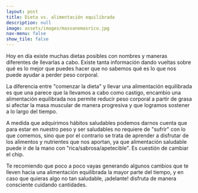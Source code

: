 ```yaml
---
layout: post
title: Dieta vs. alimentación equilibrada
description: null
image: assets/images/massanomasrico.jpg
nav-menu: false
show_tile: false
---
```


Hoy en día existe muchas dietas posibles con nombres y maneras diferentes de llevarlas a cabo. Existe tanta información dando vueltas sobre qué es lo mejor que puedes hacer que no sabemos qué es lo que nos puede ayudar a perder peso corporal.

La diferencia entre "comenzar la dieta" y llevar una alimentación equilibrada es que una parece que la llevamos a cabo como castigo, encambio una alimentación equilibrada nos permite reducir peso corporal a partir de grasa si afectar la masa muscular de manera progresiva y que logramos sostener a lo largo del tiempo.

A medida que adquirimos hábitos saludables podemos darnos cuenta que para estar en nuestro peso y ser saludables no requiere de "sufrir" con lo que comemos, sino que por el contrario se trata de aprender a disfrutar de los alimentos y nutrientes que nos aportan, ya que alimentación saludable puede ir de la mano con "rica/sabrosa/apetecible". Es cuestión de cambiar el chip. 

Te recomiendo que poco a poco vayas generando algunos cambios que te lleven hacia una alimentación equilibrada la mayor parte del tiempo, y en caso que quieras algo no tan saludable, ¡adelante! disfruta de manera consciente cuidando cantidades.
